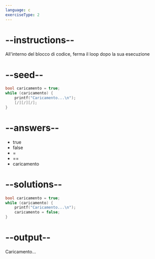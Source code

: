 ```yaml
---
language: c
exerciseType: 2
---
```


# --instructions--

All'interno del blocco di codice, ferma il loop dopo la sua esecuzione

# --seed--

```c
bool caricamento = true;
while (caricamento) {
    printf("Caricamento...\n");
    [/][/][/];
}
```

# --answers--

- true
- false
-  = 
-  == 
- caricamento

# --solutions--

```c
bool caricamento = true;
while (caricamento) {
    printf("Caricamento...\n");
    caricamento = false;
}
```

# --output--

Caricamento...
